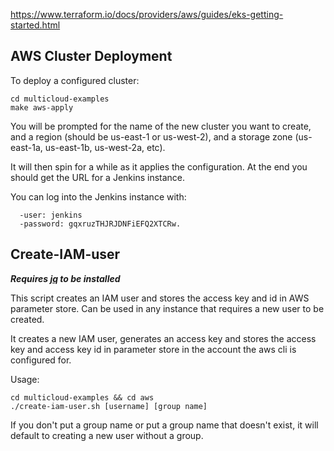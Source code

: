 https://www.terraform.io/docs/providers/aws/guides/eks-getting-started.html

## AWS Cluster Deployment
To deploy a configured cluster:

```
cd multicloud-examples
make aws-apply
```

You will be prompted for the name of the new cluster you want to create, and a region (should be us-east-1 or us-west-2), 
and a storage zone (us-east-1a, us-east-1b, us-west-2a, etc).

It will then spin for a while as it applies the configuration. 
At the end you should get the URL for a Jenkins instance.

You can log into the Jenkins instance with:
```
  -user: jenkins
  -password: gqxruzTHJRJDNFiEFQ2XTCRw.
```
## Create-IAM-user
**_Requires [jq](https://stedolan.github.io/jq/download/) to be installed_** 


This script creates an IAM user and stores the access key and id in AWS parameter store. Can be used in any instance that requires a new user to be created.


It creates a new IAM user, generates an access key and stores the access key and access key id in parameter store in the account the aws cli is configured for.

Usage:
```
cd multicloud-examples && cd aws
./create-iam-user.sh [username] [group name]
```
If you don't put a group name or put a group name that doesn't exist, it will default to creating a new user without a group.

